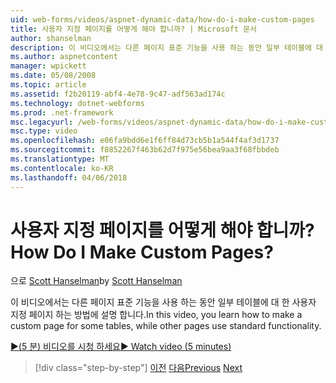 ```yaml
---
uid: web-forms/videos/aspnet-dynamic-data/how-do-i-make-custom-pages
title: 사용자 지정 페이지를 어떻게 해야 합니까? | Microsoft 문서
author: shanselman
description: 이 비디오에서는 다른 페이지 표준 기능을 사용 하는 동안 일부 테이블에 대 한 사용자 지정 페이지 하는 방법에 설명 합니다.
ms.author: aspnetcontent
manager: wpickett
ms.date: 05/08/2008
ms.topic: article
ms.assetid: f2b20119-abf4-4e78-9c47-adf563ad174c
ms.technology: dotnet-webforms
ms.prod: .net-framework
msc.legacyurl: /web-forms/videos/aspnet-dynamic-data/how-do-i-make-custom-pages
msc.type: video
ms.openlocfilehash: e06fa9bdd6e1f6ff84d73cb5b1a544f4af3d1737
ms.sourcegitcommit: f8852267f463b62d7f975e56bea9aa3f68fbbdeb
ms.translationtype: MT
ms.contentlocale: ko-KR
ms.lasthandoff: 04/06/2018
---
```

<a name="how-do-i-make-custom-pages"></a><span data-ttu-id="ec07d-104">사용자 지정 페이지를 어떻게 해야 합니까?</span><span class="sxs-lookup"><span data-stu-id="ec07d-104">How Do I Make Custom Pages?</span></span>
====================
<span data-ttu-id="ec07d-105">으로 [Scott Hanselman](https://github.com/shanselman)</span><span class="sxs-lookup"><span data-stu-id="ec07d-105">by [Scott Hanselman](https://github.com/shanselman)</span></span>

<span data-ttu-id="ec07d-106">이 비디오에서는 다른 페이지 표준 기능을 사용 하는 동안 일부 테이블에 대 한 사용자 지정 페이지 하는 방법에 설명 합니다.</span><span class="sxs-lookup"><span data-stu-id="ec07d-106">In this video, you learn how to make a custom page for some tables, while other pages use standard functionality.</span></span>

[<span data-ttu-id="ec07d-107">&#9654;(5 분) 비디오를 시청 하세요</span><span class="sxs-lookup"><span data-stu-id="ec07d-107">&#9654; Watch video (5 minutes)</span></span>](https://channel9.msdn.com/Blogs/ASP-NET-Site-Videos/how-do-i-make-custom-pages)

> [!div class="step-by-step"]
> <span data-ttu-id="ec07d-108">[이전](how-do-i-handle-business-logic-exceptions.md)
> [다음](how-do-i-display-unknown-datatypes.md)</span><span class="sxs-lookup"><span data-stu-id="ec07d-108">[Previous](how-do-i-handle-business-logic-exceptions.md)
[Next](how-do-i-display-unknown-datatypes.md)</span></span>
